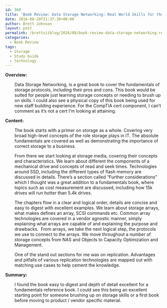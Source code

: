 ```yaml
---
id: 360
title: 'Book Review: Data Storage Networking: Real World Skills for the CompTIA Storage+ Certification and Beyond'
date: 2016-08-28T21:37:30+00:00
author: Brett Johnson
layout: post
permalink: /brettsitblog/2016/08/book-review-data-storage-networking-real-world-skills-for-the-comptia-storage-certification-and-beyond/
categories:
  - Book Review
tags:
  - Storage
  - Study Guide
  - technology
---
```

**Overview:** 

<p style="padding-left: 30px;">
  Data Storage Networking, is a great book to cover the fundamentals of storage protocols, including their pros and cons. This book would be suited for people just learning storage concepts or needing to brush up on skills. I could also see a physical copy of this book being used for new staff building experience. For the CompTIA cert component, I can&#8217;t comment as it&#8217;s not a cert I&#8217;m looking at attaining.
</p>

**Content:**

<p style="padding-left: 30px;">
  The book starts with a primer on storage as a whole. Covering very broad high-level concepts of the role storage plays in IT. The absolute fundamentals are covered as well as demonstrating the importance of correct storage to a business.
</p>

<p style="padding-left: 30px;">
  From there we start looking at storage media, covering their concepts and characteristics. We learn about different the components of a mechanical drive and concepts of read and seek times. Technologies around SSD, including the different types of flash memory are discussed in details. There&#8217;s a section called &#8220;Further considerations&#8221; which I thought was a great addition to a fundamentals book, where topics such as cost measurement are discussed, including how 15k drives will run hotter than 5.4k drives.
</p>

<p style="padding-left: 30px;">
  The chapters flow in a clear and logical order, details are concise and easy to digest with excellent examples. We learn about storage arrays, what makes defines an array, SCSI commands etc. Common array technologies are covered in a vendor agnostic manner, simply explaining what arrays are capable of and explaining the purpose and drawbacks.  From arrays, we take the next logical step, the protocols we use to connect to the arrays. We move throughout a number of storage concepts from NAS and Objects to Capacity Optimization and Management.
</p>

<p style="padding-left: 30px;">
  One of the stand out sections for me was on replication. Advantages and pitfalls of various replication technologies are mapped out with matching use cases to help cement the knowledge.
</p>

**Summary:**

<p style="padding-left: 30px;">
  I found the book easy to digest and depth of detail excellent for a fundamentals reference book. I could see this being an excellent starting point for someone brushing up on storage skills or a first book before moving to product / vendor specific material.
</p>
